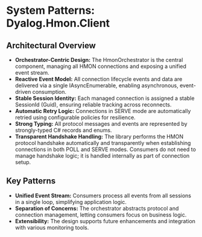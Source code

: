 # System Patterns: Dyalog.Hmon.Client

## Architectural Overview
- **Orchestrator-Centric Design:** The HmonOrchestrator is the central component, managing all HMON connections and exposing a unified event stream.
- **Reactive Event Model:** All connection lifecycle events and data are delivered via a single IAsyncEnumerable<HmonEvent>, enabling asynchronous, event-driven consumption.
- **Stable Session Identity:** Each managed connection is assigned a stable SessionId (Guid), ensuring reliable tracking across reconnects.
- **Automatic Retry Logic:** Connections in SERVE mode are automatically retried using configurable policies for resilience.
- **Strong Typing:** All protocol messages and events are represented by strongly-typed C# records and enums.
- **Transparent Handshake Handling:** The library performs the HMON protocol handshake automatically and transparently when establishing connections in both POLL and SERVE modes. Consumers do not need to manage handshake logic; it is handled internally as part of connection setup.

## Key Patterns
- **Unified Event Stream:** Consumers process all events from all sessions in a single loop, simplifying application logic.
- **Separation of Concerns:** The orchestrator abstracts protocol and connection management, letting consumers focus on business logic.
- **Extensibility:** The design supports future enhancements and integration with various monitoring tools.
